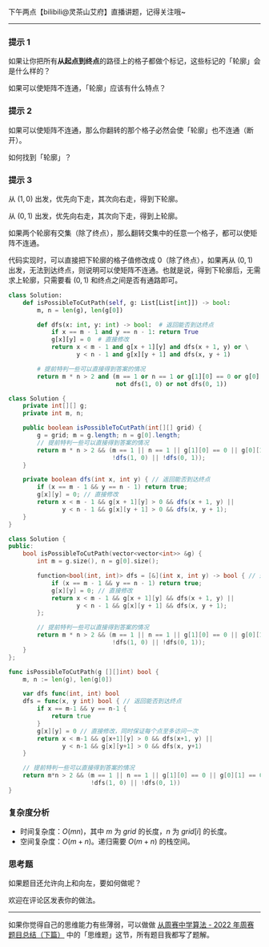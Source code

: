 下午两点【bilibili@灵茶山艾府】直播讲题，记得关注哦~

---

### 提示 1

如果让你把所有**从起点到终点**的路径上的格子都做个标记，这些标记的「轮廓」会是什么样的？

如果可以使矩阵不连通，「轮廓」应该有什么特点？

### 提示 2

如果可以使矩阵不连通，那么你翻转的那个格子必然会使「轮廓」也不连通（断开）。

如何找到「轮廓」？

### 提示 3

从 $(1,0)$ 出发，优先向下走，其次向右走，得到下轮廓。

从 $(0,1)$ 出发，优先向右走，其次向下走，得到上轮廓。

如果两个轮廓有交集（除了终点），那么翻转交集中的任意一个格子，都可以使矩阵不连通。

代码实现时，可以直接把下轮廓的格子值修改成 $0$（除了终点），如果再从 $(0,1)$ 出发，无法到达终点，则说明可以使矩阵不连通。也就是说，得到下轮廓后，无需求上轮廓，只需要看 $(0,1)$ 和终点之间是否有通路即可。

```py [sol1-Python3]
class Solution:
    def isPossibleToCutPath(self, g: List[List[int]]) -> bool:
        m, n = len(g), len(g[0])

        def dfs(x: int, y: int) -> bool:  # 返回能否到达终点
            if x == m - 1 and y == n - 1: return True
            g[x][y] = 0  # 直接修改
            return x < m - 1 and g[x + 1][y] and dfs(x + 1, y) or \
                   y < n - 1 and g[x][y + 1] and dfs(x, y + 1)

        # 提前特判一些可以直接得到答案的情况
        return m * n > 2 and (m == 1 or n == 1 or g[1][0] == 0 or g[0][1] == 0 or g[-2][-1] == 0 or g[-1][-2] == 0 or
                              not dfs(1, 0) or not dfs(0, 1))
```

```java [sol1-Java]
class Solution {
    private int[][] g;
    private int m, n;

    public boolean isPossibleToCutPath(int[][] grid) {
        g = grid; m = g.length; n = g[0].length;
        // 提前特判一些可以直接得到答案的情况
        return m * n > 2 && (m == 1 || n == 1 || g[1][0] == 0 || g[0][1] == 0 || g[m - 2][n - 1] == 0 || g[m - 1][n - 2] == 0 ||
                             !dfs(1, 0) || !dfs(0, 1));
    }

    private boolean dfs(int x, int y) { // 返回能否到达终点
        if (x == m - 1 && y == n - 1) return true;
        g[x][y] = 0; // 直接修改
        return x < m - 1 && g[x + 1][y] > 0 && dfs(x + 1, y) ||
               y < n - 1 && g[x][y + 1] > 0 && dfs(x, y + 1);
    }
}
```

```cpp [sol1-C++]
class Solution {
public:
    bool isPossibleToCutPath(vector<vector<int>> &g) {
        int m = g.size(), n = g[0].size();

        function<bool(int, int)> dfs = [&](int x, int y) -> bool { // 返回能否到达终点
            if (x == m - 1 && y == n - 1) return true;
            g[x][y] = 0; // 直接修改
            return x < m - 1 && g[x + 1][y] && dfs(x + 1, y) ||
                   y < n - 1 && g[x][y + 1] && dfs(x, y + 1);
        };

        // 提前特判一些可以直接得到答案的情况
        return m * n > 2 && (m == 1 || n == 1 || g[1][0] == 0 || g[0][1] == 0 || g[m - 2][n - 1] == 0 || g[m - 1][n - 2] == 0 ||
                             !dfs(1, 0) || !dfs(0, 1));
    }
};
```

```go [sol1-Go]
func isPossibleToCutPath(g [][]int) bool {
    m, n := len(g), len(g[0])

    var dfs func(int, int) bool
    dfs = func(x, y int) bool { // 返回能否到达终点
        if x == m-1 && y == n-1 {
            return true
        }
        g[x][y] = 0 // 直接修改，同时保证每个点至多访问一次
        return x < m-1 && g[x+1][y] > 0 && dfs(x+1, y) ||
               y < n-1 && g[x][y+1] > 0 && dfs(x, y+1)
    }

    // 提前特判一些可以直接得到答案的情况
    return m*n > 2 && (m == 1 || n == 1 || g[1][0] == 0 || g[0][1] == 0 || g[m-2][n-1] == 0 || g[m-1][n-2] == 0 ||
                       !dfs(1, 0) || !dfs(0, 1))
}
```

### 复杂度分析

- 时间复杂度：$O(mn)$，其中 $m$ 为 $\textit{grid}$ 的长度，$n$ 为 $\textit{grid}[i]$ 的长度。
- 空间复杂度：$O(m+n)$。递归需要 $O(m+n)$ 的栈空间。

### 思考题

如果题目还允许向上和向左，要如何做呢？

欢迎在评论区发表你的做法。

---

如果你觉得自己的思维能力有些薄弱，可以做做 [从周赛中学算法 - 2022 年周赛题目总结（下篇）](https://leetcode.cn/circle/discuss/WR1MJP/) 中的「思维题」这节，所有题目我都写了题解。
